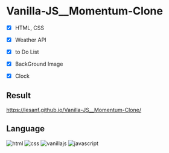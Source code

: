 # Vanilla-JS__Momentum-Clone

- [x] HTML, CSS
- [x] Weather API
- [x] to Do List
- [x] BackGround Image
- [x] Clock


## Result

https://lesanf.github.io/Vanilla-JS__Momentum-Clone/


## Language
![html](https://user-images.githubusercontent.com/54767632/69732223-990c0d00-116e-11ea-896b-fa723f2a33e8.png=120x120)
![css](https://user-images.githubusercontent.com/54767632/69732224-990c0d00-116e-11ea-9d28-34f1ae7f6955.png=120x120)
![vanillajs](https://user-images.githubusercontent.com/54767632/69732217-96a9b300-116e-11ea-8e2d-fead1d9db0f0.jpg=120x120)
![javascript](https://user-images.githubusercontent.com/54767632/69732222-98737680-116e-11ea-9225-add6c24cfc79.jpg=120x120)
